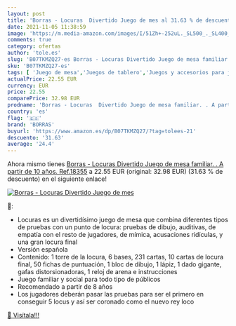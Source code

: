 ```yaml
---
layout: post
title: 'Borras - Locuras  Divertido Juego de mes al 31.63 % de descuento'
date: 2021-11-05 11:38:59
image: 'https://m.media-amazon.com/images/I/51Zh+-252uL._SL500_._SL400_.jpg'
comments: true
category: ofertas
author: 'tole.es'
slug: 'B07TKMZQ27-es Borras - Locuras Divertido Juego de mesa familiar. . A...'
sku: 'B07TKMZQ27-es'
tags: [ 'Juego de mesa','Juegos de tablero','Juegos y accesorios para juegos','Juguetes','Juguetes y juegos','borras','de','juego','mesa', ]
actualPrice: 22.55 EUR
currency: EUR
price: 22.55
comparePrice: 32.98 EUR
prodname: 'Borras - Locuras  Divertido Juego de mesa familiar. . A partir de 10 años. Ref.18355'
country: 'es'
flag: '🇪🇸'
brand: 'BORRAS'
buyurl: 'https://www.amazon.es/dp/B07TKMZQ27/?tag=tolees-21'
descuento: '31.63'
average: '24.4'
---
```


Ahora mismo tienes [Borras - Locuras  Divertido Juego de mesa familiar. . A partir de 10 años. Ref.18355](https://www.amazon.es/dp/B07TKMZQ27/?tag=tolees-21) a 22.55 EUR (original: 32.98 EUR) (31.63 %  de descuento) en el siguiente enlace!

[![Borras - Locuras  Divertido Juego de mes](https://m.media-amazon.com/images/I/51Zh+-252uL._SL500_._SL400_.jpg)](https://www.amazon.es/dp/B07TKMZQ27/?tag=tolees-21)

🔎:

- Locuras es un divertidísimo juego de mesa que combina diferentes tipos de pruebas con un punto de locura: pruebas de dibujo, auditivas, de empatía con el resto de jugadores, de mímica, acusaciones ridículas, y una gran locura final
- Versión española
- Contenido: 1 torre de la locura, 6 bases, 231 cartas, 10 cartas de locura final, 50 fichas de puntuación, 1 bloc de dibujo, 1 lápiz, 1 dado gigante, gafas distorsionadoras, 1 reloj de arena e instrucciones
- Juego familiar y social para todo tipo de públicos
- Recomendado a partir de 8 años
- Los jugadores deberán pasar las pruebas para ser el primero en conseguir 5 locus y así ser coronado como el nuevo rey loco

[🛒 Visítala!!!](https://www.amazon.es/dp/B07TKMZQ27/?tag=tolees-21)
